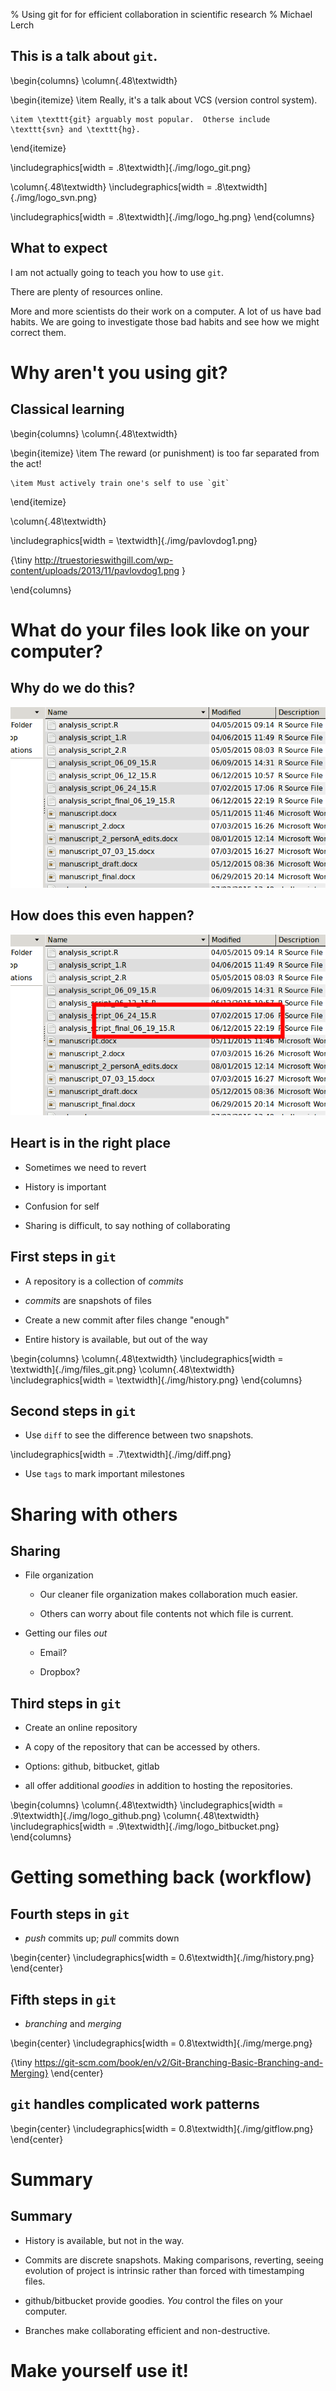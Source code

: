 % Using git for for efficient collaboration in scientific research
% Michael Lerch

This is a talk about `git`.
---------------------------

\begin{columns}
\column{.48\textwidth}

\begin{itemize}
    \item Really, it's a talk about VCS (version control system).

    \item \texttt{git} arguably most popular.  Otherse include \texttt{svn} and \texttt{hg}.
\end{itemize}

\includegraphics[width = .8\textwidth]{./img/logo_git.png}

\column{.48\textwidth}
\includegraphics[width = .8\textwidth]{./img/logo_svn.png}

\includegraphics[width = .8\textwidth]{./img/logo_hg.png}
\end{columns}

What to expect
--------------

I am not actually going to teach you how to use `git`.

There are plenty of resources online.

More and more scientists do their work on a computer.  A lot of us have bad
habits.  We are going to investigate those bad habits and see how we might
correct them.

Why aren't you using git?
=========================

Classical learning
------------------

\begin{columns}
\column{.48\textwidth}

\begin{itemize}
    \item The reward (or punishment) is too far separated from the act!

    \item Must actively train one's self to use `git`
\end{itemize}

\column{.48\textwidth}

\includegraphics[width = \textwidth]{./img/pavlovdog1.png}

{\tiny http://truestorieswithgill.com/wp-content/uploads/2013/11/pavlovdog1.png }

\end{columns}

What do your files look like on your computer?
==============================================

Why do we do this?
------------------

![](./img/files.png)

How does this even happen?
--------------------------

![](./img/files-baddates.png)

Heart is in the right place
---------------------------

- Sometimes we need to revert

- History is important

- Confusion for self

- Sharing is difficult, to say nothing of collaborating


First steps in `git`
--------------------

- A repository is a collection of _commits_

- _commits_ are snapshots of files

- Create a new commit after files change "enough"

- Entire history is available, but out of the way

\begin{columns}
\column{.48\textwidth}
\includegraphics[width = \textwidth]{./img/files_git.png}
\column{.48\textwidth}
\includegraphics[width = \textwidth]{./img/history.png}
\end{columns}

Second steps in `git`
---------------------

- Use `diff` to see the difference between two snapshots.

\includegraphics[width = .7\textwidth]{./img/diff.png}

- Use `tags` to mark important milestones

Sharing with others
===================

Sharing
-------

- File organization

    - Our cleaner file organization makes collaboration much easier.

    - Others can worry about file contents not which file is current.

- Getting our files _out_

    - Email?

    - Dropbox?

Third steps in `git`
--------------------

- Create an online repository

- A copy of the repository that can be accessed by others.

- Options: github, bitbucket, gitlab

- all offer additional _goodies_ in addition to hosting the repositories.

\begin{columns}
\column{.48\textwidth}
\includegraphics[width = .9\textwidth]{./img/logo_github.png}
\column{.48\textwidth}
\includegraphics[width = .9\textwidth]{./img/logo_bitbucket.png}
\end{columns}

Getting something back (workflow)
=================================

Fourth steps in `git`
---------------------

- _push_ commits up; _pull_ commits down

\begin{center}
\includegraphics[width = 0.6\textwidth]{./img/history.png}
\end{center}

Fifth steps in `git`
--------------------

- _branching_ and _merging_

\begin{center}
\includegraphics[width = 0.8\textwidth]{./img/merge.png}

{\tiny https://git-scm.com/book/en/v2/Git-Branching-Basic-Branching-and-Merging}
\end{center}

`git` handles complicated work patterns
---------------------------------------

\begin{center}
\includegraphics[width = 0.8\textwidth]{./img/gitflow.png}
\end{center}

Summary
=======

Summary
-------

- History is available, but not in the way.

- Commits are discrete snapshots.  Making comparisons, reverting, seeing
  evolution of project is intrinsic rather than forced with timestamping files.

- github/bitbucket provide goodies.  _You_ control the files on your computer.

- Branches make collaborating efficient and non-destructive.

Make yourself use it!
=====================
